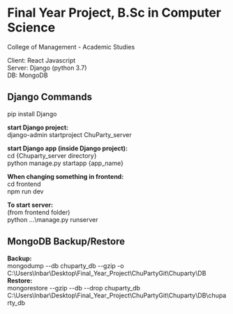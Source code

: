 # Final Year Project, B.Sc in Computer Science
College of Management - Academic Studies

Client: React Javascript <br/>
Server: Django (python 3.7) <br/>
DB: MongoDB 

## Django Commands
pip install Django

**start Django project:** <br/>
    django-admin startproject ChuParty_server

**start Django app (inside Django project):**<br/>
    cd {Chuparty_server directory}<br/>
    python manage.py startapp {app_name}

**When changing something in frontend:**<br/>
    cd frontend<br/>
    npm run dev

**To start server:**<br/>
    (from frontend folder)<br/>
    python .\..\manage.py runserver

## MongoDB Backup/Restore
**Backup:** <br/>
    mongodump --db chuparty_db --gzip -o C:\Users\Inbar\Desktop\Final_Year_Project\ChuPartyGit\Chuparty\DB
**Restore:** <br/>
    mongorestore --gzip --db --drop chuparty_db C:\Users\Inbar\Desktop\Final_Year_Project\ChuPartyGit\Chuparty\DB\chuparty_db
